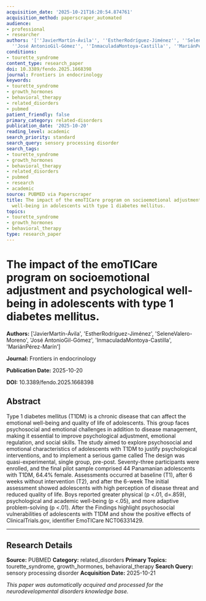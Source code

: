 ```yaml
---
acquisition_date: '2025-10-21T16:20:54.874761'
acquisition_method: paperscraper_automated
audience:
- professional
- researcher
authors: '[''JavierMartín-Ávila'', ''EstherRodríguez-Jiménez'', ''SeleneValero-Moreno'',
  ''José AntonioGil-Gómez'', ''InmaculadaMontoya-Castilla'', ''MariánPérez-Marín'']'
conditions:
- tourette_syndrome
content_type: research_paper
doi: 10.3389/fendo.2025.1668398
journal: Frontiers in endocrinology
keywords:
- tourette_syndrome
- growth_hormones
- behavioral_therapy
- related_disorders
- pubmed
patient_friendly: false
primary_category: related-disorders
publication_date: '2025-10-20'
reading_level: academic
search_priority: standard
search_query: sensory processing disorder
search_tags:
- tourette_syndrome
- growth_hormones
- behavioral_therapy
- related_disorders
- pubmed
- research
- academic
source: PUBMED via Paperscraper
title: The impact of the emoTICare program on socioemotional adjustment and psychological
  well-being in adolescents with type 1 diabetes mellitus.
topics:
- tourette_syndrome
- growth_hormones
- behavioral_therapy
type: research_paper
---
```


# The impact of the emoTICare program on socioemotional adjustment and psychological well-being in adolescents with type 1 diabetes mellitus.

**Authors:** ['JavierMartín-Ávila', 'EstherRodríguez-Jiménez', 'SeleneValero-Moreno', 'José AntonioGil-Gómez', 'InmaculadaMontoya-Castilla', 'MariánPérez-Marín']

**Journal:** Frontiers in endocrinology

**Publication Date:** 2025-10-20

**DOI:** 10.3389/fendo.2025.1668398

## Abstract

Type 1 diabetes mellitus (T1DM) is a chronic disease that can affect the emotional well-being and quality of life of adolescents. This group faces psychosocial and emotional challenges in addition to disease management, making it essential to improve psychological adjustment, emotional regulation, and social skills. The study aimed to explore psychosocial and emotional characteristics of adolescents with T1DM to justify psychological interventions, and to implement a serious game called The design was quasi-experimental, single group, pre-post. Seventy-three participants were enrolled, and the final pilot sample comprised 44 Panamanian adolescents with T1DM, 64.4% female. Assessments occurred at baseline (T1), after 6 weeks without intervention (T2), and after the 6-week The initial assessment showed adolescents with high perception of disease threat and reduced quality of life. Boys reported greater physical (p <.01, d=.859), psychological and academic well-being (p <.05), and more adaptive problem-solving (p <.01). After the Findings highlight psychosocial vulnerabilities of adolescents with T1DM and show the positive effects of ClinicalTrials.gov, identifier EmoTICare NCT06331429.

---

## Research Details

**Source:** PUBMED
**Category:** related_disorders
**Primary Topics:** tourette_syndrome, growth_hormones, behavioral_therapy
**Search Query:** sensory processing disorder
**Acquisition Date:** 2025-10-21

*This paper was automatically acquired and processed for the neurodevelopmental disorders knowledge base.*
